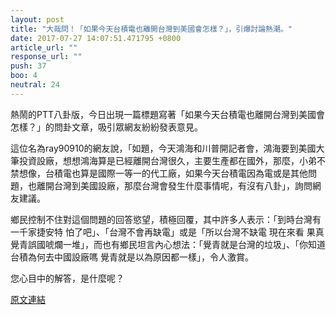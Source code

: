 ```yaml
---
layout: post
title: "大哉問！「如果今天台積電也離開台灣到美國會怎樣？」，引爆討論熱潮。"
date: 2017-07-27 14:07:51.471795 +0800
article_url: ""
response_url: ""
push: 37
boo: 4
neutral: 24
---
```


熱鬧的PTT八卦版，今日出現一篇標題寫著「如果今天台積電也離開台灣到美國會怎樣？」的問卦文章，吸引眾網友紛紛發表意見。

這位名為ray90910的網友說，「如題，今天鴻海和川普開記者會，鴻海要到美國大筆投資設廠，想想鴻海算是已經離開台灣很久，主要生產都在國外，那麼，小弟不禁想像，台積電也算是國際一等一的代工廠，如果今天台積電因為電或是其他問題，也離開台灣到美國設廠，那麼台灣會發生什麼事情呢，有沒有八卦」，詢問網友建議。

鄉民控制不住對這個問題的回答慾望，積極回覆，其中許多人表示：「到時台灣有一千家捷安特  怕了吧」、「台灣不會再缺電」或是「所以台灣不缺電  現在來看  果真覺青誤國唬爛一堆」，而也有鄉民坦言內心想法：「覺青就是台灣的垃圾」、「你知道台積為何去中國設廠嗎   覺青就是以為原因都一樣」，令人激賞。

您心目中的解答，是什麼呢？

<a href = "https://www.ptt.cc/bbs/Gossiping/M.1501112176.A.94F.html">原文連結</a>

